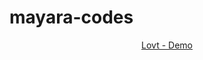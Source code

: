 # mayara-codes

<div align="center">
  <a href="https://lovt-dari-alves.netlify.app/">Lovt - Demo</a>  
</div>
